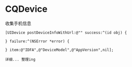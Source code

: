# CQDevice
收集手机信息

```
[UIDevice postDeviceInfoWithUrl:@"" success:^(id obj) {

} failure:^(NSError *error) {

} item:@"IDFA",@"DeviceModel",@"AppVersion",nil];

详细... 整理ing
```
